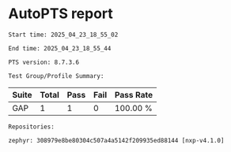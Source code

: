 # AutoPTS report

    Start time: 2025_04_23_18_55_02

    End time: 2025_04_23_18_55_44

    PTS version: 8.7.3.6

    Test Group/Profile Summary: 
|  Suite  | Total | Pass | Fail | Pass Rate|
|---------|-------|------|------|----------|
|GAP      |1      |1     |0     | 100.00 % |

    Repositories:

	zephyr: 308979e8be80304c507a4a5142f209935ed88144 [nxp-v4.1.0]
